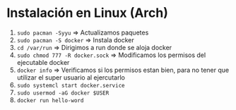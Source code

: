 # Instalación en Linux (Arch)


1. `sudo pacman -Syyu` ⇒ Actualizamos paquetes
2. `sudo pacman -S docker` ⇒ Instala docker
3.  `cd /var/run` ⇒ Dirigimos a run donde se aloja docker
4. `sudo chmod 777 -R docker.sock` ⇒ Modificamos los permisos del ejecutable docker
5. `docker info` ⇒ Verificamos si los permisos estan bien, para no tener que utilizar el super usuario al ejercutarlo
6. `sudo systemcl start docker.service`
7. `sudo usermod -aG docker $USER`
8. `docker run hello-word`